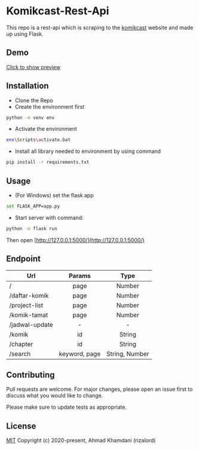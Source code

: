 # Komikcast-Rest-Api

This repo is a rest-api which is scraping to the [komikcast](https://komikcast.com) website and made up using Flask.

## Demo
[Click to show preview](https://komikcast-rest-api.herokuapp.com/)

## Installation

* Clone the Repo
* Create the environment first
```bash
python -m venv env
```
* Activate the environment
```bash
env\Scripts\activate.bat
```
* Install all library needed to environment by using command
```bash
pip install -r requirements.txt
```


## Usage

* (For Windows) set the flask app
```bash
set FLASK_APP=app.py
```
* Start server with command:
```bash
python -m flask run
```

Then open [http://127.0.0.1:5000/](http://127.0.0.1:5000/)

## Endpoint

| Url        | Params           | Type |
| ------------- |:-------------:| :-----:| 
| /      | page | Number | 
| /daftar-komik  | page | Number | 
| /project-list  | page | Number | 
| /komik-tamat  | page | Number | 
| /jadwal-update  | - | - | 
| /komik  | id | String | 
| /chapter  | id | String | 
| /search  | keyword, page | String, Number | 




## Contributing
Pull requests are welcome. For major changes, please open an issue first to discuss what you would like to change.

Please make sure to update tests as appropriate.

## License
[MIT](https://choosealicense.com/licenses/mit/)
Copyright (c) 2020-present, Ahmad Khamdani (rizalord)
